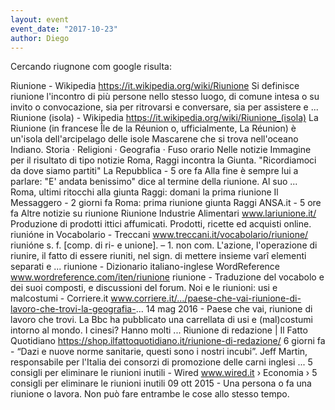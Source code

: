 ```yaml
---
layout: event
event_date: "2017-10-23"
author: Diego
---
```


Cercando riugnone com google risulta:

Riunione - Wikipedia
https://it.wikipedia.org/wiki/Riunione
Si definisce riunione l'incontro di più persone nello stesso luogo, di comune intesa o su invito o convocazione, sia per ritrovarsi e conversare, sia per assistere e ...
Riunione (isola) - Wikipedia
https://it.wikipedia.org/wiki/Riunione_(isola)
La Riunione (in francese Île de la Réunion o, ufficialmente, La Réunion) è un'isola dell'arcipelago delle isole Mascarene che si trova nell'oceano Indiano.
‎Storia · ‎Religioni · ‎Geografia · ‎Fuso orario
Nelle notizie
Immagine per il risultato di tipo notizie
Roma, Raggi incontra la Giunta. "Ricordiamoci da dove siamo partiti"
La Repubblica‎ - 5 ore fa
Alla fine è sempre lui a parlare: "E' andata benissimo" dice al termine della riunione. Al suo ...
Roma, ultimi ritocchi alla giunta Raggi: domani la prima riunione
Il Messaggero‎ - 2 giorni fa
Roma: prima riunione giunta Raggi
ANSA.it‎ - 5 ore fa
Altre notizie su riunione
Riunione Industrie Alimentari
www.lariunione.it/
Produzione di prodotti ittici affumicati. Prodotti, ricette ed acquisti online.
riunióne in Vocabolario - Treccani
www.treccani.it/vocabolario/riunione/
riunióne s. f. [comp. di ri- e unione]. – 1. non com. L'azione, l'operazione di riunire, il fatto di essere riuniti, nel sign. di mettere insieme varî elementi separati e ...
riunione - Dizionario italiano-inglese WordReference
www.wordreference.com/iten/riunione
riunione - Traduzione del vocabolo e dei suoi composti, e discussioni del forum.
Noi e le riunioni: usi e malcostumi - Corriere.it
www.corriere.it/.../paese-che-vai-riunione-di-lavoro-che-trovi-la-geografia-...
14 mag 2016 - Paese che vai, riunione di lavoro che trovi. La Bbc ha pubblicato una carrellata di usi e (mal)costumi intorno al mondo. I cinesi? Hanno molti ...
Riunione di redazione | Il Fatto Quotidiano
https://shop.ilfattoquotidiano.it/riunione-di-redazione/
6 giorni fa - “Dazi e nuove norme sanitarie, questi sono i nostri incubi”. Jeff Martin, responsabile per l'Italia dei consorzi di promozione delle carni inglesi ...
5 consigli per eliminare le riunioni inutili - Wired
www.wired.it › Economia › 5 consigli per eliminare le riunioni inutili
09 ott 2015 - Una persona o fa una riunione o lavora. Non può fare entrambe le cose allo stesso tempo.

